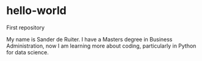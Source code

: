# hello-world
First repository

My name is Sander de Ruiter. I have a Masters degree in Business Administration, now I am learning more about coding, particularly in Python for data science.
